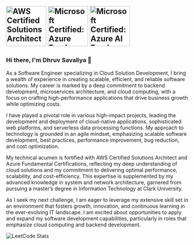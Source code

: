 <a href="https://www.credly.com/badges/7aa8cd4c-3b92-4f02-98df-488f1ef74b6f" target="_blank" title="Badge AWS Certified Solutions Architect – Associate" alt="AWS Certified Solutions Architect – Associate"><img src="https://images.credly.com/size/680x680/images/0e284c3f-5164-4b21-8660-0d84737941bc/image.png" alt="AWS Certified Solutions Architect – Associate" width="110px"  style="max-width:110px;"></a>
<a href="https://www.credly.com/earner/earned/badge/32063e9e-bf1f-465d-b368-8fdf7999b99a" target="_blank" title="Badge Microsoft Certified: Azure Fundamentals" alt="Microsoft Certified: Azure Fundamentals"><img src="https://images.credly.com/size/680x680/images/be8fcaeb-c769-4858-b567-ffaaa73ce8cf/image.png" alt="Microsoft Certified: Azure Fundamentals" width="110px"  style="max-width:110px;"></a>
<a href="https://www.credly.com/earner/earned/badge/78dfb7b9-11f8-498f-acc6-20cac67404c1" target="_blank" title="Badge Microsoft Certified: Azure AI Fundamentals" alt="AWS Certified Solutions Architect – Associate"><img src="https://images.credly.com/size/680x680/images/4136ced8-75d5-4afb-8677-40b6236e2672/azure-ai-fundamentals-600x600.png" alt="Microsoft Certified: Azure AI Fundamentals" width="110px"  style="max-width:110px;"></a>
---

### Hi there, I'm Dhruv Savaliya 👋

As a Software Engineer specializing in Cloud Solution Development, I bring a wealth of experience in creating scalable, efficient, and reliable software solutions. My career is marked by a deep commitment to backend development, microservices architecture, and cloud computing, with a focus on crafting high-performance applications that drive business growth while optimizing costs.

I have played a pivotal role in various high-impact projects, leading the development and deployment of cloud-native applications, sophisticated web platforms, and serverless data processing functions. My approach to technology is grounded in an agile mindset, emphasizing scalable software development, best practices, performance improvement, bug reduction, and cost optimization.

My technical acumen is fortified with AWS Certified Solutions Architect and Azure Fundamental Certifications, reflecting my deep understanding of cloud solutions and my commitment to delivering optimal performance, scalability, and cost-efficiency. This expertise is supplemented by my advanced knowledge in system and network architecture, garnered from pursuing a master’s degree in Information Technology at Clark University.

As I seek my next challenge, I am eager to leverage my extensive skill set in an environment that fosters growth, innovation, and continuous learning in the ever-evolving IT landscape. I am excited about opportunities to apply and expand my software development capabilities, particularly in roles that emphasize cloud computing and backend development.

![LeetCode Stats](https://leetcard.jacoblin.cool/dhruv_savaliya?theme=light&font=Source%20Sans%20Pro&ext=heatmap)




<!--
## 🌱 Technical Skills
* *Technical*: C#, Python, HTML, CSS, JavaScript, TypeScript, jQuery, SQL, MongoDB, Azure, AWS, Docker, JSON, Unit Testing
* *Libraries*: ASP.NET Core, Pandas, NumPy, Node.js
* *Architecture*: REST API, Microservices, MVC, Object-Oriented, Serverless, Pub/Sub
* *Tools*: VS Code, Visual Studio, Azure Data Studio, Postman, Git, SQL Server, Bash, Terminal
* *Methodology*: Agile Scrum, Azure DevOps & CI/CD GitHub Actions
-->


<!--
**DhruvSavaliya94/DhruvSavaliya94** is a ✨ _special_ ✨ repository because its `README.md` (this file) appears on your GitHub profile.

Here are some ideas to get you started:

- 🔭 I’m currently working on ...
- 🌱 I’m currently learning ...
- 👯 I’m looking to collaborate on ...
- 🤔 I’m looking for help with ...
- 💬 Ask me about ...
- 📫 How to reach me: ...
- 😄 Pronouns: ...
- ⚡ Fun fact: ...
-->
